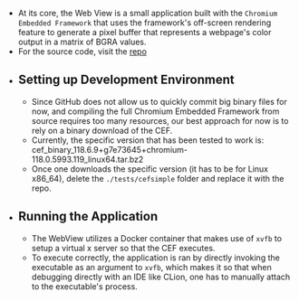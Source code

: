 - At its core, the Web View is a small application built with the `Chromium Embedded Framework` that uses the framework's off-screen rendering feature to generate a pixel buffer that represents a webpage's color output in a matrix of BGRA values.
- For the source code, visit the [repo](https://github.com/MisterChief53/CEF-Docker-O3DE)
- ## Setting up Development Environment
	- Since GitHub does not allow us to quickly commit big binary files for now, and compiling the full Chromium Embedded Framework from source requires too many resources, our best approach for now is to rely on a binary download of the CEF.
	- Currently, the specific version that has been tested to work is: cef_binary_118.6.9+g7e73645+chromium-118.0.5993.119_linux64.tar.bz2
	- Once one downloads the specific version (it has to be for Linux x86_64), delete the `./tests/cefsimple` folder and replace it with the repo.
- ## Running the Application
	- The WebView utilizes a Docker container that makes use of `xvfb` to setup a virtual x server so that the CEF executes.
	- To execute correctly, the application is ran by directly invoking the executable as an argument to `xvfb`, which makes it so that when debugging directly with an IDE like CLion, one has to manually attach to the executable's process.